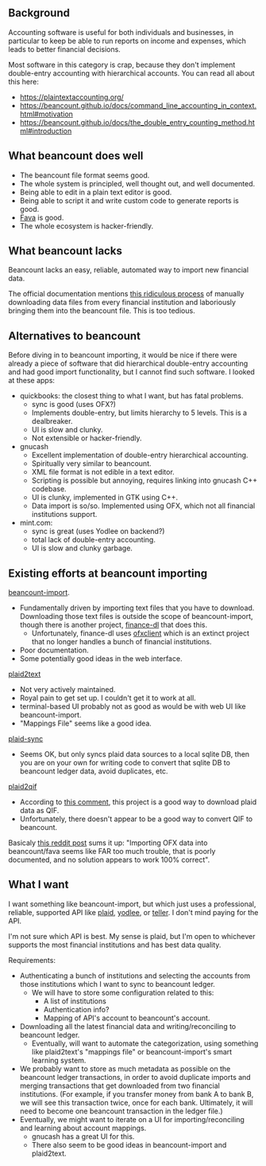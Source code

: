 ## Background

Accounting software is useful for both individuals and businesses, in particular to keep be able to run reports on income and expenses, which leads to better financial decisions.

Most software in this category is crap, because they don't implement double-entry accounting with hierarchical accounts.  You can read all about this here:
* https://plaintextaccounting.org/
* https://beancount.github.io/docs/command_line_accounting_in_context.html#motivation
* https://beancount.github.io/docs/the_double_entry_counting_method.html#introduction

## What beancount does well

* The beancount file format seems good.
* The whole system is principled, well thought out, and well documented.
* Being able to edit in a plain text editor is good.
* Being able to script it and write custom code to generate reports is good.
* [Fava](https://github.com/beancount/fava) is good.
* The whole ecosystem is hacker-friendly.

## What beancount lacks

Beancount lacks an easy, reliable, automated way to import new financial data.

The official documentation mentions [this ridiculous process](https://beancount.github.io/docs/importing_external_data.html) of manually downloading data files from every financial institution and laboriously bringing them into the beancount file.  This is too tedious.

## Alternatives to beancount

Before diving in to beancount importing, it would be nice if there were already a piece of software that did hierarchical double-entry accounting and had good import functionality, but I cannot find such software.  I looked at these apps:

* quickbooks: the closest thing to what I want, but has fatal problems.
	* sync is good (uses OFX?)
	* Implements double-entry, but limits hierarchy to 5 levels.  This is a dealbreaker.
	* UI is slow and clunky.
	* Not extensible or hacker-friendly.
* gnucash
	* Excellent implementation of double-entry hierarchical accounting.
	* Spiritually very similar to beancount.
	* XML file format is not edible in a text editor.
	* Scripting is possible but annoying, requires linking into gnucash C++ codebase.
	* UI is clunky, implemented in GTK using C++.
	* Data import is so/so.  Implemented using OFX, which not all financial institutions support.
* mint.com:
	* sync is great (uses Yodlee on backend?)
	* total lack of double-entry accounting.
	* UI is slow and clunky garbage.

## Existing efforts at beancount importing

[beancount-import](https://github.com/jbms/beancount-import).
* Fundamentally driven by importing text files that you have to download.  Downloading those text files is outside the scope of beancount-import, though there is another project, [finance-dl](https://github.com/jbms/finance-dl) that does this.
  * Unfortunately, finance-dl uses [ofxclient](https://github.com/captin411/ofxclient) which is an extinct project that no longer handles a bunch of financial institutions.
* Poor documentation.
* Some potentially good ideas in the web interface.

[plaid2text](https://github.com/madhat2r/plaid2text)
* Not very actively maintained.
* Royal pain to get set up.  I couldn't get it to work at all.
* terminal-based UI probably not as good as would be with web UI like beancount-import.
* "Mappings File" seems like a good idea.

[plaid-sync](https://github.com/mbafford/plaid-sync/)
* Seems OK, but only syncs plaid data sources to a local sqlite DB, then you are on your own for writing code to convert that sqlite DB to beancount ledger data, avoid duplicates, etc.

[plaid2qif](https://github.com/ebridges/plaid2qif)
* According to [this comment](https://www.reddit.com/r/plaintextaccounting/comments/qscfpm/comment/hkd1yf7/?utm_source=share&utm_medium=web2x&context=3), this project is a good way to download plaid data as QIF.
* Unfortunately, there doesn't appear to be a good way to convert QIF to beancount.

Basicaly [this reddit post](https://www.reddit.com/r/plaintextaccounting/comments/qktexr/ofx_imports_in_fava/) sums it up: "Importing OFX data into beancount/fava seems like FAR too much trouble, that is poorly documented, and no solution appears to work 100% correct".

## What I want

I want something like beancount-import, but which just uses a professional, reliable, supported API like [plaid](https://plaid.com/), [yodlee](https://developer.yodlee.com/), or [teller](https://teller.io/).  I don't mind paying for the API.

I'm not sure which API is best.  My sense is plaid, but I'm open to whichever supports the most financial institutions and has best data quality.

Requirements:
* Authenticating a bunch of institutions and selecting the accounts from those institutions which I want to sync to beancount ledger.
	* We will have to store some configuration related to this:
		* A list of institutions
		* Authentication info?
		* Mapping of API's account to beancount's account.
* Downloading all the latest financial data and writing/reconciling to beancount ledger.
	* Eventually, will want to automate the categorization, using something like plaid2text's "mappings file" or beancount-import's smart learning system.
* We probably want to store as much metadata as possible on the beancount ledger transactions, in order to avoid duplicate imports and merging transactions that get downloaded from two financial institutions.  (For example, if you transfer money from bank A to bank B, we will see this transaction twice, once for each bank.  Ultimately, it will need to become one beancount transaction in the ledger file.)
* Eventually, we might want to iterate on a UI for importing/reconciling and learning about account mappings.
	* gnucash has a great UI for this.
	* There also seem to be good ideas in beancount-import and plaid2text.
